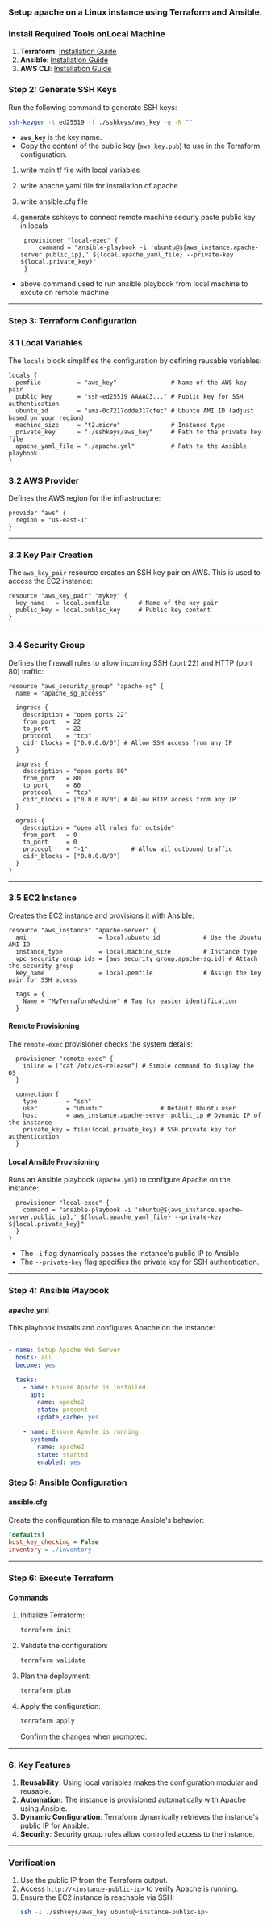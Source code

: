 ### Setup apache on a Linux instance using Terraform and Ansible.
### Install Required Tools on**Local Machine**
1. **Terraform**: [Installation Guide](https://developer.hashicorp.com/terraform/tutorials/aws-get-started/install-cli)
2. **Ansible**: [Installation Guide](https://docs.ansible.com/ansible/latest/installation_guide/intro_installation.html)
3. **AWS CLI**: [Installation Guide](https://docs.aws.amazon.com/cli/latest/userguide/install-cliv2.html)

### **Step 2: Generate SSH Keys**
Run the following command to generate SSH keys:
```bash
ssh-keygen -t ed25519 -f ./sshkeys/aws_key -q -N ""
```
- **`aws_key`** is the key name. 
- Copy the content of the public key (`aws_key.pub`) to use in the Terraform configuration.


1. write main.tf file with local variables 
2. write apache yaml file for installation of apache
3. write ansible.cfg file 
4. generate sshkeys to connect remote machine securly paste public key in locals

        provisioner "local-exec" {
            command = "ansible-playbook -i 'ubuntu@${aws_instance.apache-server.public_ip},' ${local.apache_yaml_file} --private-key ${local.private_key}"
        }

 - above command used to run ansible playbook from local machine to excute on remote machine 


---
### **Step 3: Terraform Configuration**
### **3.1 Local Variables**
The `locals` block simplifies the configuration by defining reusable variables:
```hcl
locals {
  pemfile          = "aws_key"               # Name of the AWS key pair
  public_key       = "ssh-ed25519 AAAAC3..." # Public key for SSH authentication
  ubuntu_id        = "ami-0c7217cdde317cfec" # Ubuntu AMI ID (adjust based on your region)
  machine_size     = "t2.micro"              # Instance type
  private_key      = "./sshkeys/aws_key"     # Path to the private key file
  apache_yaml_file = "./apache.yml"          # Path to the Ansible playbook
}
```

### **3.2 AWS Provider**
Defines the AWS region for the infrastructure:
```hcl
provider "aws" {
  region = "us-east-1"
}
```

---

### **3.3 Key Pair Creation**
The `aws_key_pair` resource creates an SSH key pair on AWS. This is used to access the EC2 instance:
```hcl
resource "aws_key_pair" "mykey" {
  key_name   = local.pemfile        # Name of the key pair
  public_key = local.public_key     # Public key content
}
```

---

### **3.4 Security Group**
Defines the firewall rules to allow incoming SSH (port 22) and HTTP (port 80) traffic:
```hcl
resource "aws_security_group" "apache-sg" {
  name = "apache_sg_access"

  ingress {
    description = "open ports 22"
    from_port   = 22
    to_port     = 22
    protocol    = "tcp"
    cidr_blocks = ["0.0.0.0/0"] # Allow SSH access from any IP
  }

  ingress {
    description = "open ports 80"
    from_port   = 80
    to_port     = 80
    protocol    = "tcp"
    cidr_blocks = ["0.0.0.0/0"] # Allow HTTP access from any IP
  }

  egress {
    description = "open all rules for outside"
    from_port   = 0
    to_port     = 0
    protocol    = "-1"            # Allow all outbound traffic
    cidr_blocks = ["0.0.0.0/0"]
  }
}
```

---

### **3.5 EC2 Instance**
Creates the EC2 instance and provisions it with Ansible:
```hcl
resource "aws_instance" "apache-server" {
  ami                    = local.ubuntu_id            # Use the Ubuntu AMI ID
  instance_type          = local.machine_size         # Instance type
  vpc_security_group_ids = [aws_security_group.apache-sg.id] # Attach the security group
  key_name               = local.pemfile              # Assign the key pair for SSH access

  tags = {
    Name = "MyTerraformMachine" # Tag for easier identification
  }
```

#### **Remote Provisioning**
The `remote-exec` provisioner checks the system details:
```hcl
  provisioner "remote-exec" {
    inline = ["cat /etc/os-release"] # Simple command to display the OS
  }

  connection {
    type        = "ssh"
    user        = "ubuntu"                # Default Ubuntu user
    host        = aws_instance.apache-server.public_ip # Dynamic IP of the instance
    private_key = file(local.private_key) # SSH private key for authentication
  }
```

#### **Local Ansible Provisioning**
Runs an Ansible playbook (`apache.yml`) to configure Apache on the instance:
```hcl
  provisioner "local-exec" {
    command = "ansible-playbook -i 'ubuntu@${aws_instance.apache-server.public_ip},' ${local.apache_yaml_file} --private-key ${local.private_key}"
  }
}
```
- The `-i` flag dynamically passes the instance's public IP to Ansible.
- The `--private-key` flag specifies the private key for SSH authentication.

---
### **Step 4: Ansible Playbook**

#### **apache.yml**
This playbook installs and configures Apache on the instance:
```yaml
---
- name: Setup Apache Web Server
  hosts: all
  become: yes

  tasks:
    - name: Ensure Apache is installed
      apt:
        name: apache2
        state: present
        update_cache: yes

    - name: Ensure Apache is running
      systemd:
        name: apache2
        state: started
        enabled: yes
```

### **Step 5: Ansible Configuration**

#### **ansible.cfg**
Create the configuration file to manage Ansible's behavior:
```ini
[defaults]
host_key_checking = False
inventory = ./inventory
```

---
### **Step 6: Execute Terraform**

#### **Commands**
1. Initialize Terraform:
   ```bash
   terraform init
   ```
2. Validate the configuration:
   ```bash
   terraform validate
   ```
3. Plan the deployment:
   ```bash
   terraform plan
   ```
4. Apply the configuration:
   ```bash
   terraform apply
   ```
   Confirm the changes when prompted.

---


### **6. Key Features**
1. **Reusability**: Using local variables makes the configuration modular and reusable.
2. **Automation**: The instance is provisioned automatically with Apache using Ansible.
3. **Dynamic Configuration**: Terraform dynamically retrieves the instance's public IP for Ansible.
4. **Security**: Security group rules allow controlled access to the instance.

---

### **Verification**
1. Use the public IP from the Terraform output.
2. Access `http://<instance-public-ip>` to verify Apache is running.
3. Ensure the EC2 instance is reachable via SSH:
   ```bash
   ssh -i ./sshkeys/aws_key ubuntu@<instance-public-ip>
   ```
